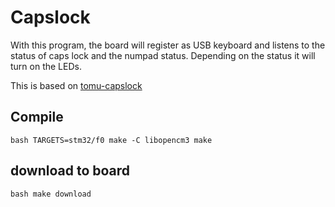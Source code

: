 # Capslock

With this program, the board will register as USB keyboard and listens to the status of caps lock and the numpad status. Depending on the status it will turn on the LEDs.

This is based on [tomu-capslock](https://github.com/der-b/tomu-capslock)

## Compile

`` bash
TARGETS=stm32/f0 make -C libopencm3
make
``

## download to board

`` bash
make download
``
